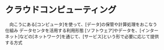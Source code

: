 # クラウドコンピューティング
　向こうにある[コンピュータ]を使って、[データ]の保管や計算処理をおこなう仕組み
 データセンタを活用する利用形態
 [ソフトウェア]やデータを、[インターネット]などの[ネットワーク]を通じて、[サービス]という形で必要に応じて提供する方式
